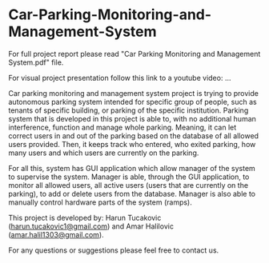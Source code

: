 # Car-Parking-Monitoring-and-Management-System

For full project report please read "Car Parking Monitoring and Management System.pdf" file.

For visual project presentation follow this link to a youtube video: ...

Car parking monitoring and management system project is trying to provide autonomous parking system intended for specific group of people, such as tenants of specific building, or parking of the specific institution. Parking system that is developed in this project is able to, with no additional human interference, function and manage whole parking. Meaning, it can let correct users in and out of the parking based on the database of all allowed users provided. Then, it keeps track who entered, who exited parking, how many users and which users are currently on the parking. 
 
For all this, system has GUI application which allow manager of the system to supervise the system. Manager is able, through the GUI application, to monitor all allowed users, all active users (users that are currently on the parking), to add or delete users from the database. Manager is also able to manually control hardware parts of the system (ramps).


This project is developed by: Harun Tucakovic (harun.tucakovic1@gmail.com) and Amar Halilovic (amar.halil1303@gmail.com).

For any questions or suggestions please feel free to contact us.
